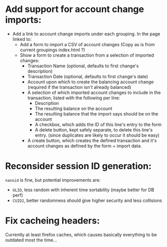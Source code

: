 # Add support for account change imports:

- Add a link to account change imports under each grouping.
  In the page linked to:
  - Add a form to import a CSV of account changes
    (Copy as is from current groupings index.html ?)
  - Show a form to create a transaction from a selection of imported changes:
    - Transaction Name (optional, defaults to first change's description)
    - Transaction Date (optional, defaults to first change's date)
    - Account upon which to create the balancing account change (required if
      the transaction isn't already balanced)
    - A selection of which imported account changes to include in the
      transaction, listed with the following per line:
      - Description
      - The resulting balance on the account
      - The resulting balance that the import says should be on the account
      - A checkbox, which adds the ID of this line's entry to the form
      - A delete button, kept safely separate, to delete this line's entry.
        (since duplicates are likely to occur it should be easy)
    - A create button, which creates the defined transaction and it's account
      changes as defined by the form + import data.

# Reconsider session ID generation:

`nanoid` is fine, but potential improvements are:
- `ULID`, less random with inherent time sortability (maybe better for DB perf)
- `CUID2`, better randomness should give higher security and less collisions

# Fix cacheing headers:

Currently at least firefox caches, which causes basically everything to be
outdated most the time...
